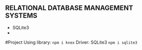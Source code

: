## RELATIONAL DATABASE MANAGEMENT SYSTEMS
- SQLite3
- 

#Project
Using library: `npm i knex`
Driver: SQLite3 `npm i sqlite3`
